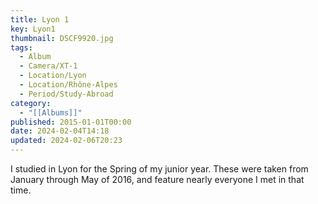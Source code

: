 ```yaml
---
title: Lyon 1
key: Lyon1
thumbnail: DSCF9920.jpg
tags:
  - Album
  - Camera/XT-1
  - Location/Lyon
  - Location/Rhône-Alpes
  - Period/Study-Abroad
category:
  - "[[Albums]]"
published: 2015-01-01T00:00
date: 2024-02-04T14:18
updated: 2024-02-06T20:23
---
```

I studied in Lyon for the Spring of my junior year. These were taken from January through May of 2016, and feature nearly everyone I met in that time.
